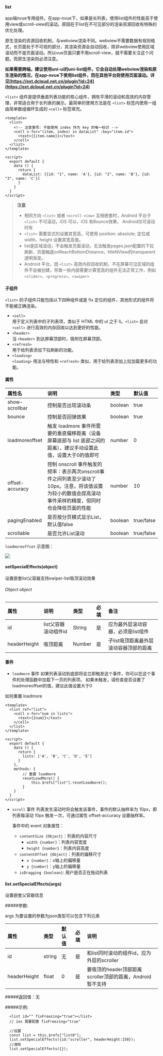 #### list

app端nvue专用组件。在app-nvue下，如果是长列表，使用list组件的性能高于使用view或scroll-view的滚动。原因在于list在不可见部分的渲染资源回收有特殊的优化处理。

原生渲染的资源回收机制，与webview渲染不同。webview不需要数据有规则格式，长页面处于不可视的部分，其渲染资源会自动回收，除非webview使用区域滚动而不是页面滚动。所以vue页面只要不用scroll-view，就不需要关注这个问题。而原生渲染则必须注意。

**如果需要跨端，建议使用uni-ui的uni-list组件，它会自动处理webview渲染和原生渲染的情况，在app-nvue下使用list组件，而在其他平台则使用页面滚动。详见[https://ext.dcloud.net.cn/plugin?id=24](https://ext.dcloud.net.cn/plugin?id=24)**

`<list>` 组件是提供垂直列表功能的核心组件，拥有平滑的滚动和高效的内存管理，非常适合用于长列表的展示。最简单的使用方法是在 `<list>` 标签内使用一组由简单数组循环生成的 `<cell>` 标签填充。

```
<template>
  <list>
    <!-- 注意事项: 不能使用 index 作为 key 的唯一标识 -->
    <cell v-for="(item, index) in dataList" :key="item.id">
      <text>{{item.name}}</text>
    </cell>
  </list>
</template>

<script>
  export default {
    data () {
      return {
        dataList: [{id: "1", name: 'A'}, {id: "2", name: 'B'}, {id: "3", name: 'C'}]
      }
    }
  }
</script>
```

> **注意**
> - 相同方向 `<list>` 或者 `<scroll-view>` 互相嵌套时，Android 平台子 `<list>` 不可滚动，iOS 可以，iOS 有Bounce效果， Android仅可滚动时有
> - `<list>` 需要显式的设置其宽高，可使用 position: absolute; 定位或 width、height 设置其宽高值。
> - list是区域滚动，不会触发页面滚动，无法触发pages.json配置的下拉刷新、页面触底onReachBottomDistance、titleNView的transparent透明渐变。
> - Android 平台，因 `<list>` 高效内存回收机制，不在屏幕可见区域的组件不会被创建，导致一些内部需要计算宽高的组件无法正常工作，例如 `<slider>`、`<progress>`、`<swiper>`

#### 子组件
`<list>` 的子组件只能包括以下四种组件或是 fix 定位的组件，其他形式的组件将不能被正确渲染。

- `<cell>`<br>
 用于定义列表中的子列表项，类似于 HTML 中的 ul 之于 li。`<list>` 会对 `<cell>` 进行高效的内存回收以达到更好的性能。
- `<header>`<br>当 `<header>` 到达屏幕顶部时，吸附在屏幕顶部。
- `<refresh>`<br>用于给列表添加下拉刷新的功能。
- `<loading>`<br>
  `<loading>` 用法与特性和 `<refresh>` 类似，用于给列表添加上拉加载更多的功能。

#### 属性

|属性名|说明|类型|默认值|
|:-|:-|:-|:-|
|show-scrollbar|控制是否出现滚动条|boolean|true|
|bounce|控制是否回弹效果|boolean|true|
|loadmoreoffset|触发 loadmore 事件所需要的垂直偏移距离（设备屏幕底部与 list 底部之间的距离），建议手动设置此值，设置大于0的值即可|number|0|
|offset-accuracy|控制 onscroll 事件触发的频率：表示两次onscroll事件之间列表至少滚动了10px。注意，将该值设置为较小的数值会提高滚动事件采样的精度，但同时也会降低页面的性能|number|10|
|pagingEnabled|是否按分页模式显示List，默认值false|boolean|true/false|
|scrollable|是否允许List滚动|boolean|true/false|

`loadmoreoffset` 示意图：

<img src="https://img-cdn-qiniu.dcloud.net.cn/app-nvue-component-list.png" />

#### setSpecialEffects(object)
设置嵌套list父容器支持swiper-list吸顶滚动效果

###### Object object
属性|说明|类型|必填|备注
:--|:--|:--|:--|:--|
id|list父容器滚动组件id|String|是|应为最外层滚动容器，必须是list组件
headerHeight|吸顶距离|Number|是|子list吸顶距离最外层滚动容器顶部的距离

#### 事件


- `loadmore` 事件
如果列表滚动到底部将会立即触发这个事件，你可以在这个事件的处理函数中加载下一页的列表项。 如果未触发，请检查是否设置了loadmoreoffset的值，建议此值设置大于0

如何重置 loadmore
```
<template>
  <list ref="list">
    <cell v-for="num in lists">
      <text>{{num}}</text>
    </cell>
  </list>
</template>

<script>
  export default {
    data () {
      return {
        lists: ['A', 'B', 'C', 'D', 'E']
      }
    },
    methods: {
        // 重置 loadmore
        resetLoadMore() {
            this.$refs["list"].resetLoadmore();
        }
    }
  }
</script>
```

- `scroll` 事件
列表发生滚动时将会触发该事件，事件的默认抽样率为 10px，即列表每滚动 10px 触发一次，可通过属性 offset-accuracy 设置抽样率。

  事件中的 event 对象属性：
  - `contentSize {Object}`：列表的内容尺寸
    - `width {number}`：列表内容宽度
    - `height {number}`：列表内容高度
  - `contentOffset {Object}`：列表的偏移尺寸
    - `x {number}`：x轴上的偏移量
    - `y {number}`：y轴上的偏移量
  - `isDragging {boolean}`: 用户是否正在拖动列表



####  list.setSpecialEffects(args)

设置嵌套父容器信息

#####参数:

args 为要设置的参数为json类型可以包含下列元素

属性|类型 |默认值|必填|说明
:--|:--|:--|:--|:--|
id|string|无|是|和list同时滚动的组件id，应为外层的scroller
headerHeight|float|0|是|要吸顶的header顶部距离scroller顶部的距离，Android暂不支持

#####返回值：无

#####示例:

```
  <list id="" fixFreezing="true"></list>
  // ios 需要配置 fixFreezing="true"

  //设置
  const list = this.$refs["list0"];
  list.setSpecialEffects({id:"scroller", headerHeight:150});
  //清除
  list.setSpecialEffects({});
```
